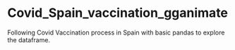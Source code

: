 # Covid_Spain_vaccination_gganimate
 Following Covid Vaccination process in Spain with basic pandas to explore the dataframe.
